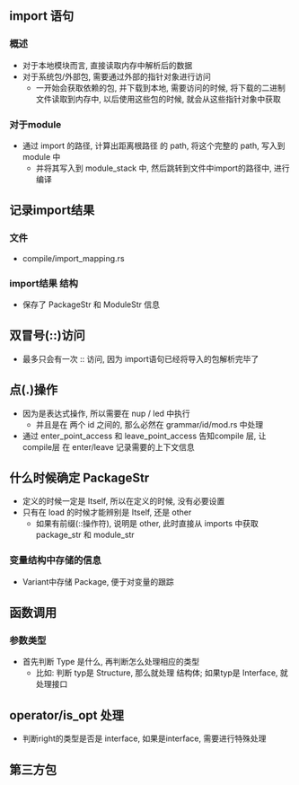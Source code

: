 ## import 语句
### 概述
- 对于本地模块而言, 直接读取内存中解析后的数据
- 对于系统包/外部包, 需要通过外部的指针对象进行访问
    - 一开始会获取依赖的包, 并下载到本地, 需要访问的时候, 将下载的二进制文件读取到内存中, 以后使用这些包的时候, 就会从这些指针对象中获取

### 对于module
- 通过 import 的路径, 计算出距离根路径 的 path, 将这个完整的 path, 写入到 module 中
    - 并将其写入到 module_stack 中, 然后跳转到文件中import的路径中, 进行编译


## 记录import结果
### 文件
- compile/import_mapping.rs

### import结果 结构
- 保存了 PackageStr 和 ModuleStr 信息


## 双冒号(::)访问
- 最多只会有一次 :: 访问, 因为 import语句已经将导入的包解析完毕了


## 点(.)操作
- 因为是表达式操作, 所以需要在 nup / led 中执行
    - 并且是在 两个 id 之间的, 那么必然在 grammar/id/mod.rs 中处理
- 通过 enter_point_access 和 leave_point_access 告知compile 层, 让 compile层 在 enter/leave 记录需要的上下文信息


## 什么时候确定 PackageStr
- 定义的时候一定是 Itself, 所以在定义的时候, 没有必要设置
- 只有在 load 的时候才能辨别是 Itself, 还是 other
    - 如果有前缀(::操作符), 说明是 other, 此时直接从 imports 中获取 package_str 和 module_str
    
### 变量结构中存储的信息
- Variant中存储 Package, 便于对变量的跟踪


## 函数调用
### 参数类型
- 首先判断 Type 是什么, 再判断怎么处理相应的类型
    - 比如: 判断 typ是 Structure, 那么就处理 结构体; 如果typ是 Interface, 就处理接口


## operator/is_opt 处理
- 判断right的类型是否是 interface, 如果是interface, 需要进行特殊处理


## 第三方包
### 

